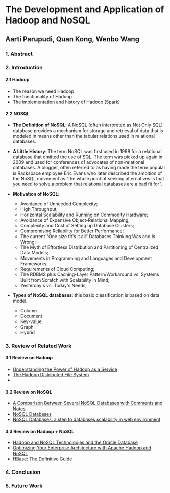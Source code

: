 # The Development and Application of Hadoop and NoSQL 

## Aarti Parupudi, Quan Kong, Wenbo Wang

### 1. Abstract

### 2. Introduction

#### 2.1 Hadoop

* The reason we need Hadoop
* The functionality of Hadoop
* The implementation and history of Hadoop (Spark) 

#### 2.2 NOSQL

* **The Definition of NoSQL**: A NoSQL (often interpreted as Not Only SQL) database provides a mechanism for storage and retrieval of data that is modeled in means other than the tabular relations used in relational databases.

* **A Little History**: The term NoSQL was first used in 1998 for a relational database that omitted the use of SQL. The term was picked up again in 2009 and used for conferences of advocates of non-relational databases. A blogger, often referred to as having made the term popular is Rackspace employee Eric Evans who later described the ambition of the NoSQL movement as “the whole point of seeking alternatives is that you need to solve a problem that relational databases are a bad fit for”. 

* **Motivation of NoSQL**: 
	* Avoidance of Unneeded Complexity;
	* High Throughput;
	* Horizontal Scalability and Running on Commodity Hardware;
	* Avoidance of Expensive Object-Relational Mapping;
	* Complexity and Cost of Setting up Database Clusters;
	* Compromising Reliability for Better Performance;
	* The current "One size fit's it all" Databases Thinking Was and Is Wrong;
	* The Myth of Effortless Distribution and Partitioning of Centralized Data Models;
	* Movements in Programming and Languages and Development Frameworks;
	* Requirements of Cloud Computing;
	* The RDBMS plus Caching-Layer Pattern/Workaround vs. Systems Built from Scratch with Scalability in Mind;
	* Yesterday's vs. Today's Needs;

* **Types of NoSQL databases**: this basic classification is based on data model. 
	* Column
	* Document
	* Key-value
	* Graph
	* Hybrid


### 3. Review of Related Work

#### 3.1 Review on Hadoop

* [Understanding the Power of Hadoop as a Service](https://docs.google.com/file/d/0BwMVEMCs7KRNNWIyT3hiRXhLWms/edit)
* [The Hadoop Distributed File System](https://docs.google.com/file/d/0B2_4GOBGjarzTkdLZDBNbVdYTXM/edit)
* 


#### 3.2 Review on NoSQL

* [A Comparison Between Several NoSQL Databases with Comments and Notes](https://docs.google.com/file/d/0B2_4GOBGjarzdnpWUk1GQjFndU0/edit)
* [NoSQL Databases](https://docs.google.com/file/d/0B2_4GOBGjarzaTdjcFhoODZVQWs/edit)
* [NoSQL Databases: a step to databases scalability in web environment](https://docs.google.com/file/d/0B2_4GOBGjarzckFhYmxkODNkVUE/edit)

#### 3.3 Review on Hadoop + NoSQL 

* [Hadoop and NoSQL Technologies and the Oracle Database](https://docs.google.com/file/d/0BwMVEMCs7KRNUDJwaWx2Y2VyXzA/edit)
* [Optimizing Your Enterprise Architecture with Apache Hadoop and NoSQL](https://docs.google.com/file/d/0BwMVEMCs7KRNTjBCSzVQZ0E3OXc/edit)
* [HBase: The Definitive Guide](https://docs.google.com/file/d/0B2_4GOBGjarzVXR3RUFwcXZxSzA/edit)


### 4. Conclusion

### 5. Future Work
